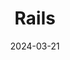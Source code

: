 ---  
layout: startup_page  
title: "Rails"  
id: "rails.xyz"  
permalink: "/railsrails.xyz03212024/"  
website: "https://rails.xyz/"  
funding_round: ""  
funding_amount: "$6.2M"  
investors: "Slow Ventures, CMCC Global, Round13 Capital, Quantstamp"  
about: "Rails is a decentralized crypto exchange aiming to address the shortcomings of centralized exchanges like FTX. It offers a hybrid approach combining centralized computing for efficient trade execution with decentralized custody to ensure user control over their assets. This model prioritizes both speed and security for institutional and high-net-worth investors."  
markets: "Cryptocurrency, Fintech"  
hq: "Grand Cayman, Cayman Islands"  
founded_year: "2023"  
linkedin: "https://www.linkedin.com/company/railsxyz"  
twitter: "https://twitter.com/rails_xyz"  
instagram: ""  
facebook: ""  
crunchbase: "https://www.crunchbase.com/organization/rails-98d4"  
pitchbook: "https://pitchbook.com/profiles/company/590344-75"  

date_display: "21-Mar-2024"  
date: "2024-03-21"

# SEO Optimization  
meta_title: "Rails -  Funding ($6.2M)"  
meta_description: "Rails, Rails is a decentralized crypto exchange aiming to address the shortcomings of centralized exchanges like FTX. It offers a hybrid approach combining c..."  
meta_keywords: "Rails, Cryptocurrency, Fintech,  funding"  
canonical_url: "https://startup.projectstartups.com/railsrails.xyz03212024/"  
---